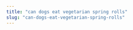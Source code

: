 ```yaml
---
title: "can dogs eat vegetarian spring rolls"
slug: "can-dogs-eat-vegetarian-spring-rolls"
---
```



